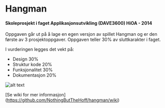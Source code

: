 # Hangman


#### Skoleprosjekt i faget Applikasjonsutvikling (DAVE3600) HiOA - 2014


Oppgaven går ut på å lage en egen versjon av spillet Hangman og er den første av 3 prosjektoppgaver. Oppgaven teller 30% av sluttkarakter i faget.

I vurderingen legges det vekt på:

- Design 30%
- Struktur kode 20%
- Funksjonalitet 30%
- Dokumentasjon 20%


![alt text](https://dl.dropboxusercontent.com/u/17132319/images/front.png "Screendump Hangman")


[Se wiki for mer informasjon] (https://github.com/NothingButTheHoff/hangman/wiki)

